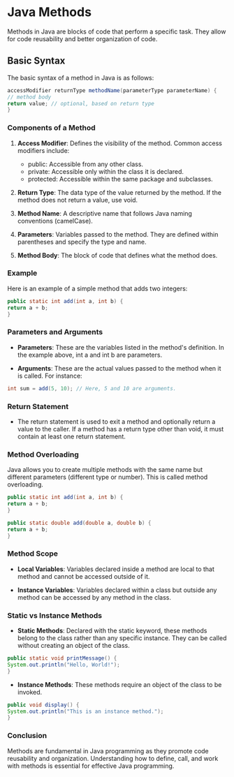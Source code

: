 # Java Methods

Methods in Java are blocks of code that perform a specific task. They allow for code reusability and better organization
of code.

## Basic Syntax

The basic syntax of a method in Java is as follows:
```java
accessModifier returnType methodName(parameterType parameterName) {
// method body
return value; // optional, based on return type
}
```

### Components of a Method

1. **Access Modifier**: Defines the visibility of the method. Common access modifiers include:
    - public: Accessible from any other class.
    - private: Accessible only within the class it is declared.
    - protected: Accessible within the same package and subclasses.

2. **Return Type**: The data type of the value returned by the method. If the method does not return a value, use void.

3. **Method Name**: A descriptive name that follows Java naming conventions (camelCase).

4. **Parameters**: Variables passed to the method. They are defined within parentheses and specify the type and name.

5. **Method Body**: The block of code that defines what the method does.

### Example

Here is an example of a simple method that adds two integers:

```java
public static int add(int a, int b) {
return a + b;
}
````

### Parameters and Arguments

- **Parameters**: These are the variables listed in the method's definition. In the example above, int a and int b are
  parameters.

- **Arguments**: These are the actual values passed to the method when it is called. For instance:

````java
int sum = add(5, 10); // Here, 5 and 10 are arguments.
````
### Return Statement

- The return statement is used to exit a method and optionally return a value to the caller. If a method has a return
  type other than void, it must contain at least one return statement.

### Method Overloading

Java allows you to create multiple methods with the same name but different parameters (different type or number). This
is called method overloading.

````java
public static int add(int a, int b) {
return a + b;
}

public static double add(double a, double b) {
return a + b;
}
````
### Method Scope

- **Local Variables**: Variables declared inside a method are local to that method and cannot be accessed outside of it.

- **Instance Variables**: Variables declared within a class but outside any method can be accessed by any method in the
  class.

### Static vs Instance Methods

- **Static Methods**: Declared with the static keyword, these methods belong to the class rather than any specific
  instance. They can be called without creating an object of the class.

````java
public static void printMessage() {
System.out.println("Hello, World!");
}
````

- **Instance Methods**: These methods require an object of the class to be invoked.

````java
public void display() {
System.out.println("This is an instance method.");
}
````
### Conclusion

Methods are fundamental in Java programming as they promote code reusability and organization. Understanding how to
define, call, and work with methods is essential for effective Java programming.

